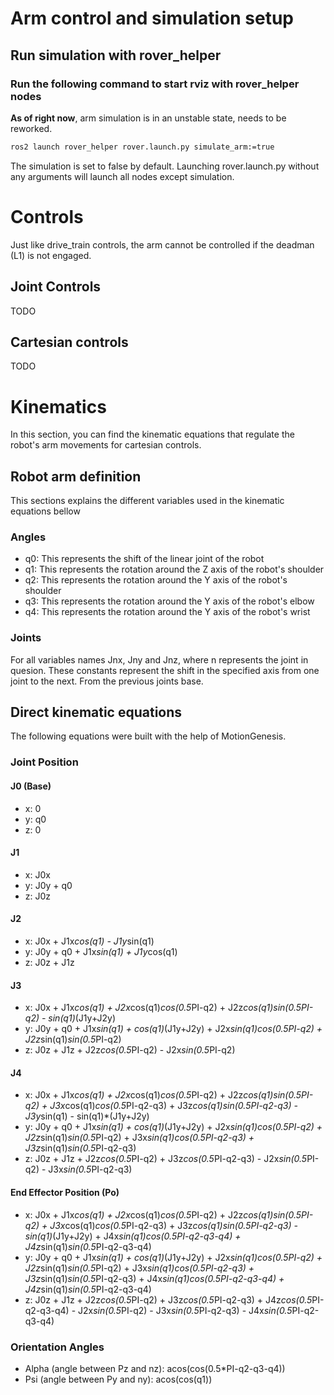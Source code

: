 # Arm control and simulation setup

## Run simulation with rover_helper

### Run the following command to start rviz with rover_helper nodes

   **As of right now**, arm simulation is in an unstable state, needs to be reworked.

   ```Bash
   ros2 launch rover_helper rover.launch.py simulate_arm:=true
   ```

   The simulation is set to false by default. Launching rover.launch.py without any arguments will launch all nodes except simulation.

# Controls

Just like drive_train controls, the arm cannot be controlled if the deadman (L1) is not engaged.

## Joint Controls

TODO

## Cartesian controls

TODO

# Kinematics

In this section, you can find the kinematic equations that regulate the robot's arm movements for cartesian controls.

## Robot arm definition

This sections explains the different variables used in the kinematic equations bellow

### Angles

- q0: This represents the shift of the linear joint of the robot
- q1: This represents the rotation around the Z axis of the robot's shoulder
- q2: This represents the rotation around the Y axis of the robot's shoulder
- q3: This represents the rotation around the Y axis of the robot's elbow
- q4: This represents the rotation around the Y axis of the robot's wrist

### Joints

For all variables names Jnx, Jny and Jnz, where n represents the joint in quesion. These constants represent the shift in the specified axis from one joint to the next. From the previous joints base.

## Direct kinematic equations

The following equations were built with the help of MotionGenesis.

### Joint Position

#### J0 (Base)

- x: 0
- y: q0
- z: 0

#### J1

- x: J0x
- y: J0y + q0
- z: J0z

#### J2

- x: J0x + J1x*cos(q1) - J1y*sin(q1)
- y: J0y + q0 + J1x*sin(q1) + J1y*cos(q1)
- z: J0z + J1z

#### J3

- x: J0x + J1x*cos(q1) + J2x*cos(q1)*cos(0.5*PI-q2) + J2z*cos(q1)*sin(0.5*PI-q2) - sin(q1)*(J1y+J2y)
- y: J0y + q0 + J1x*sin(q1) + cos(q1)*(J1y+J2y) + J2x*sin(q1)*cos(0.5*PI-q2) + J2z*sin(q1)*sin(0.5*PI-q2)
- z: J0z + J1z + J2z*cos(0.5*PI-q2) - J2x*sin(0.5*PI-q2)

#### J4

- x: J0x + J1x*cos(q1) + J2x*cos(q1)*cos(0.5*PI-q2) + J2z*cos(q1)*sin(0.5*PI-q2) + J3x*cos(q1)*cos(0.5*PI-q2-q3) + J3z*cos(q1)*sin(0.5*PI-q2-q3) - J3y*sin(q1) - sin(q1)*(J1y+J2y)
- y: J0y + q0 + J1x*sin(q1) + cos(q1)*(J1y+J2y) + J2x*sin(q1)*cos(0.5*PI-q2) + J2z*sin(q1)*sin(0.5*PI-q2) + J3x*sin(q1)*cos(0.5*PI-q2-q3) + J3z*sin(q1)*sin(0.5*PI-q2-q3)
- z: J0z + J1z + J2z*cos(0.5*PI-q2) + J3z*cos(0.5*PI-q2-q3) - J2x*sin(0.5*PI-q2) - J3x*sin(0.5*PI-q2-q3)

#### End Effector Position (Po)

- x: J0x + J1x*cos(q1) + J2x*cos(q1)*cos(0.5*PI-q2) + J2z*cos(q1)*sin(0.5*PI-q2) + J3x*cos(q1)*cos(0.5*PI-q2-q3) + J3z*cos(q1)*sin(0.5*PI-q2-q3) - sin(q1)*(J1y+J2y) + J4x*sin(q1)*cos(0.5*PI-q2-q3-q4) + J4z*sin(q1)*sin(0.5*PI-q2-q3-q4)
- y: J0y + q0 + J1x*sin(q1) + cos(q1)*(J1y+J2y) + J2x*sin(q1)*cos(0.5*PI-q2) + J2z*sin(q1)*sin(0.5*PI-q2) + J3x*sin(q1)*cos(0.5*PI-q2-q3) + J3z*sin(q1)*sin(0.5*PI-q2-q3) + J4x*sin(q1)*cos(0.5*PI-q2-q3-q4) + J4z*sin(q1)*sin(0.5*PI-q2-q3-q4)
- z: J0z + J1z + J2z*cos(0.5*PI-q2) + J3z*cos(0.5*PI-q2-q3) + J4z*cos(0.5*PI-q2-q3-q4) - J2x*sin(0.5*PI-q2) - J3x*sin(0.5*PI-q2-q3) - J4x*sin(0.5*PI-q2-q3-q4)

### Orientation Angles

- Alpha (angle between Pz and nz): acos(cos(0.5*PI-q2-q3-q4))
- Psi (angle between Py and ny): acos(cos(q1))
